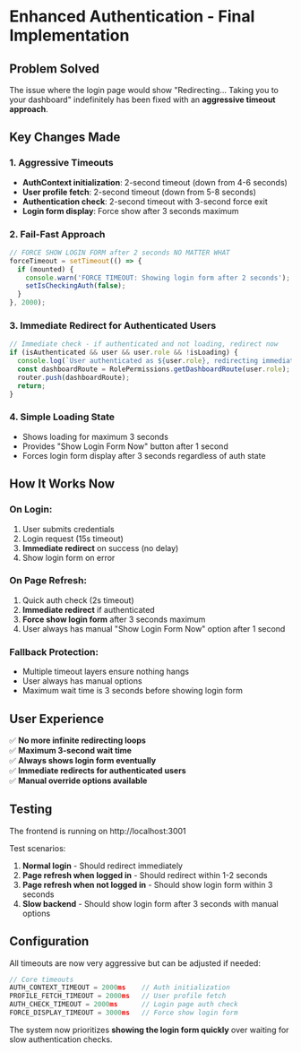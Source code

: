 # Enhanced Authentication - Final Implementation

## Problem Solved
The issue where the login page would show "Redirecting... Taking you to your dashboard" indefinitely has been fixed with an **aggressive timeout approach**.

## Key Changes Made

### 1. **Aggressive Timeouts**
- **AuthContext initialization**: 2-second timeout (down from 4-6 seconds)
- **User profile fetch**: 2-second timeout (down from 5-8 seconds)
- **Authentication check**: 2-second timeout with 3-second force exit
- **Login form display**: Force show after 3 seconds maximum

### 2. **Fail-Fast Approach**
```typescript
// FORCE SHOW LOGIN FORM after 2 seconds NO MATTER WHAT
forceTimeout = setTimeout(() => {
  if (mounted) {
    console.warn('FORCE TIMEOUT: Showing login form after 2 seconds');
    setIsCheckingAuth(false);
  }
}, 2000);
```

### 3. **Immediate Redirect for Authenticated Users**
```typescript
// Immediate check - if authenticated and not loading, redirect now
if (isAuthenticated && user && user.role && !isLoading) {
  console.log(`User authenticated as ${user.role}, redirecting immediately`);
  const dashboardRoute = RolePermissions.getDashboardRoute(user.role);
  router.push(dashboardRoute);
  return;
}
```

### 4. **Simple Loading State**
- Shows loading for maximum 3 seconds
- Provides "Show Login Form Now" button after 1 second
- Forces login form display after 3 seconds regardless of auth state

## How It Works Now

### On Login:
1. User submits credentials
2. Login request (15s timeout)
3. **Immediate redirect** on success (no delay)
4. Show login form on error

### On Page Refresh:
1. Quick auth check (2s timeout)
2. **Immediate redirect** if authenticated
3. **Force show login form** after 3 seconds maximum
4. User always has manual "Show Login Form Now" option after 1 second

### Fallback Protection:
- Multiple timeout layers ensure nothing hangs
- User always has manual options
- Maximum wait time is 3 seconds before showing login form

## User Experience

✅ **No more infinite redirecting loops**  
✅ **Maximum 3-second wait time**  
✅ **Always shows login form eventually**  
✅ **Immediate redirects for authenticated users**  
✅ **Manual override options available**  

## Testing

The frontend is running on http://localhost:3001

Test scenarios:
1. **Normal login** - Should redirect immediately
2. **Page refresh when logged in** - Should redirect within 1-2 seconds
3. **Page refresh when not logged in** - Should show login form within 3 seconds
4. **Slow backend** - Should show login form after 3 seconds with manual options

## Configuration

All timeouts are now very aggressive but can be adjusted if needed:

```typescript
// Core timeouts
AUTH_CONTEXT_TIMEOUT = 2000ms    // Auth initialization
PROFILE_FETCH_TIMEOUT = 2000ms   // User profile fetch  
AUTH_CHECK_TIMEOUT = 2000ms      // Login page auth check
FORCE_DISPLAY_TIMEOUT = 3000ms   // Force show login form
```

The system now prioritizes **showing the login form quickly** over waiting for slow authentication checks.